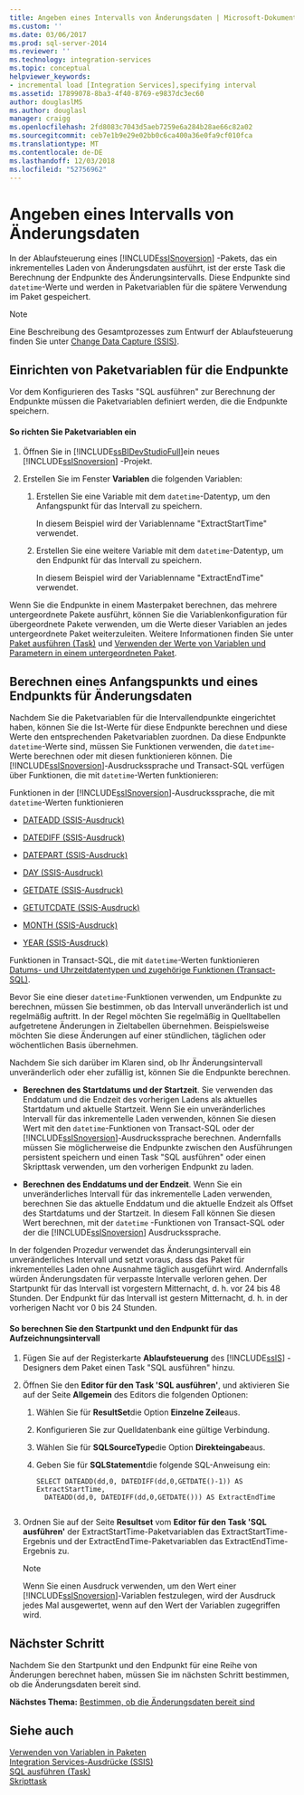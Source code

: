 ```yaml
---
title: Angeben eines Intervalls von Änderungsdaten | Microsoft-Dokumentation
ms.custom: ''
ms.date: 03/06/2017
ms.prod: sql-server-2014
ms.reviewer: ''
ms.technology: integration-services
ms.topic: conceptual
helpviewer_keywords:
- incremental load [Integration Services],specifying interval
ms.assetid: 17899078-8ba3-4f40-8769-e9837dc3ec60
author: douglaslMS
ms.author: douglasl
manager: craigg
ms.openlocfilehash: 2fd8083c7043d5aeb7259e6a284b28ae66c82a02
ms.sourcegitcommit: ceb7e1b9e29e02bb0c6ca400a36e0fa9cf010fca
ms.translationtype: MT
ms.contentlocale: de-DE
ms.lasthandoff: 12/03/2018
ms.locfileid: "52756962"
---
```

# <a name="specify-an-interval-of-change-data"></a>Angeben eines Intervalls von Änderungsdaten
  In der Ablaufsteuerung eines [!INCLUDE[ssISnoversion](../../includes/ssisnoversion-md.md)] -Pakets, das ein inkrementelles Laden von Änderungsdaten ausführt, ist der erste Task die Berechnung der Endpunkte des Änderungsintervalls. Diese Endpunkte sind `datetime`-Werte und werden in Paketvariablen für die spätere Verwendung im Paket gespeichert.  
  
> [!NOTE]  
>  Eine Beschreibung des Gesamtprozesses zum Entwurf der Ablaufsteuerung finden Sie unter [Change Data Capture &#40;SSIS&#41;](change-data-capture-ssis.md).  
  
## <a name="set-up-package-variables-for-the-endpoints"></a>Einrichten von Paketvariablen für die Endpunkte  
 Vor dem Konfigurieren des Tasks "SQL ausführen" zur Berechnung der Endpunkte müssen die Paketvariablen definiert werden, die die Endpunkte speichern.  
  
#### <a name="to-set-up-package-variables"></a>So richten Sie Paketvariablen ein  
  
1.  Öffnen Sie in [!INCLUDE[ssBIDevStudioFull](../../includes/ssbidevstudiofull-md.md)]ein neues [!INCLUDE[ssISnoversion](../../includes/ssisnoversion-md.md)] -Projekt.  
  
2.  Erstellen Sie im Fenster **Variablen** die folgenden Variablen:  
  
    1.  Erstellen Sie eine Variable mit dem `datetime`-Datentyp, um den Anfangspunkt für das Intervall zu speichern.  
  
         In diesem Beispiel wird der Variablenname "ExtractStartTime" verwendet.  
  
    2.  Erstellen Sie eine weitere Variable mit dem `datetime`-Datentyp, um den Endpunkt für das Intervall zu speichern.  
  
         In diesem Beispiel wird der Variablenname "ExtractEndTime" verwendet.  
  
 Wenn Sie die Endpunkte in einem Masterpaket berechnen, das mehrere untergeordnete Pakete ausführt, können Sie die Variablenkonfiguration für übergeordnete Pakete verwenden, um die Werte dieser Variablen an jedes untergeordnete Paket weiterzuleiten. Weitere Informationen finden Sie unter [Paket ausführen (Task)](../control-flow/execute-package-task.md) und [Verwenden der Werte von Variablen und Parametern in einem untergeordneten Paket](../use-the-values-of-variables-and-parameters-in-a-child-package.md).  
  
## <a name="calculate-a-starting-point-and-an-ending-point-for-change-data"></a>Berechnen eines Anfangspunkts und eines Endpunkts für Änderungsdaten  
 Nachdem Sie die Paketvariablen für die Intervallendpunkte eingerichtet haben, können Sie die Ist-Werte für diese Endpunkte berechnen und diese Werte den entsprechenden Paketvariablen zuordnen. Da diese Endpunkte `datetime`-Werte sind, müssen Sie Funktionen verwenden, die `datetime`-Werte berechnen oder mit diesen funktionieren können. Die [!INCLUDE[ssISnoversion](../../includes/ssisnoversion-md.md)]-Ausdruckssprache und Transact-SQL verfügen über Funktionen, die mit `datetime`-Werten funktionieren:  
  
 Funktionen in der [!INCLUDE[ssISnoversion](../../includes/ssisnoversion-md.md)]-Ausdruckssprache, die mit `datetime`-Werten funktionieren  
 -   [DATEADD &#40;SSIS-Ausdruck&#41;](../expressions/dateadd-ssis-expression.md)  
  
-   [DATEDIFF &#40;SSIS-Ausdruck&#41;](../expressions/datediff-ssis-expression.md)  
  
-   [DATEPART &#40;SSIS-Ausdruck&#41;](../expressions/datepart-ssis-expression.md)  
  
-   [DAY &#40;SSIS-Ausdruck&#41;](../expressions/day-ssis-expression.md)  
  
-   [GETDATE &#40;SSIS-Ausdruck&#41;](../expressions/getdate-ssis-expression.md)  
  
-   [GETUTCDATE &#40;SSIS-Ausdruck&#41;](../expressions/getutcdate-ssis-expression.md)  
  
-   [MONTH &#40;SSIS-Ausdruck&#41;](../expressions/month-ssis-expression.md)  
  
-   [YEAR &#40;SSIS-Ausdruck&#41;](../expressions/year-ssis-expression.md)  
  
 Funktionen in Transact-SQL, die mit `datetime`-Werten funktionieren  
 [Datums- und Uhrzeitdatentypen und zugehörige Funktionen &#40;Transact-SQL&#41;](/sql/t-sql/functions/date-and-time-data-types-and-functions-transact-sql).  
  
 Bevor Sie eine dieser `datetime`-Funktionen verwenden, um Endpunkte zu berechnen, müssen Sie bestimmen, ob das Intervall unveränderlich ist und regelmäßig auftritt. In der Regel möchten Sie regelmäßig in Quelltabellen aufgetretene Änderungen in Zieltabellen übernehmen. Beispielsweise möchten Sie diese Änderungen auf einer stündlichen, täglichen oder wöchentlichen Basis übernehmen.  
  
 Nachdem Sie sich darüber im Klaren sind, ob Ihr Änderungsintervall unveränderlich oder eher zufällig ist, können Sie die Endpunkte berechnen.  
  
-   **Berechnen des Startdatums und der Startzeit**. Sie verwenden das Enddatum und die Endzeit des vorherigen Ladens als aktuelles Startdatum und aktuelle Startzeit. Wenn Sie ein unveränderliches Intervall für das inkrementelle Laden verwenden, können Sie diesen Wert mit den `datetime`-Funktionen von Transact-SQL oder der [!INCLUDE[ssISnoversion](../../includes/ssisnoversion-md.md)]-Ausdruckssprache berechnen. Andernfalls müssen Sie möglicherweise die Endpunkte zwischen den Ausführungen persistent speichern und einen Task "SQL ausführen" oder einen Skripttask verwenden, um den vorherigen Endpunkt zu laden.  
  
-   **Berechnen des Enddatums und der Endzeit**. Wenn Sie ein unveränderliches Intervall für das inkrementelle Laden verwenden, berechnen Sie das aktuelle Enddatum und die aktuelle Endzeit als Offset des Startdatums und der Startzeit. In diesem Fall können Sie diesen Wert berechnen, mit der `datetime` -Funktionen von Transact-SQL oder der die [!INCLUDE[ssISnoversion](../../includes/ssisnoversion-md.md)] Ausdruckssprache.  
  
 In der folgenden Prozedur verwendet das Änderungsintervall ein unveränderliches Intervall und setzt voraus, dass das Paket für inkrementelles Laden ohne Ausnahme täglich ausgeführt wird. Andernfalls würden Änderungsdaten für verpasste Intervalle verloren gehen. Der Startpunkt für das Intervall ist vorgestern Mitternacht, d. h. vor 24 bis 48 Stunden. Der Endpunkt für das Intervall ist gestern Mitternacht, d. h. in der vorherigen Nacht vor 0 bis 24 Stunden.  
  
#### <a name="to-calculate-the-starting-point-and-ending-point-for-the-capture-interval"></a>So berechnen Sie den Startpunkt und den Endpunkt für das Aufzeichnungsintervall  
  
1.  Fügen Sie auf der Registerkarte **Ablaufsteuerung** des [!INCLUDE[ssIS](../../includes/ssis-md.md)] -Designers dem Paket einen Task "SQL ausführen" hinzu.  
  
2.  Öffnen Sie den **Editor für den Task 'SQL ausführen'**, und aktivieren Sie auf der Seite **Allgemein** des Editors die folgenden Optionen:  
  
    1.  Wählen Sie für **ResultSet**die Option **Einzelne Zeile**aus.  
  
    2.  Konfigurieren Sie zur Quelldatenbank eine gültige Verbindung.  
  
    3.  Wählen Sie für **SQLSourceType**die Option **Direkteingabe**aus.  
  
    4.  Geben Sie für **SQLStatement**die folgende SQL-Anweisung ein:  
  
        ```  
        SELECT DATEADD(dd,0, DATEDIFF(dd,0,GETDATE()-1)) AS ExtractStartTime,  
          DATEADD(dd,0, DATEDIFF(dd,0,GETDATE())) AS ExtractEndTime  
  
        ```  
  
3.  Ordnen Sie auf der Seite **Resultset** vom **Editor für den Task 'SQL ausführen'** der ExtractStartTime-Paketvariablen das ExtractStartTime-Ergebnis und der ExtractEndTime-Paketvariablen das ExtractEndTime-Ergebnis zu.  
  
    > [!NOTE]  
    >  Wenn Sie einen Ausdruck verwenden, um den Wert einer [!INCLUDE[ssISnoversion](../../includes/ssisnoversion-md.md)]-Variablen festzulegen, wird der Ausdruck jedes Mal ausgewertet, wenn auf den Wert der Variablen zugegriffen wird.  
  
## <a name="next-step"></a>Nächster Schritt  
 Nachdem Sie den Startpunkt und den Endpunkt für eine Reihe von Änderungen berechnet haben, müssen Sie im nächsten Schritt bestimmen, ob die Änderungsdaten bereit sind.  
  
 **Nächstes Thema:** [Bestimmen, ob die Änderungsdaten bereit sind](determine-whether-the-change-data-is-ready.md)  
  
## <a name="see-also"></a>Siehe auch  
 [Verwenden von Variablen in Paketen](../use-variables-in-packages.md)   
 [Integration Services-Ausdrücke &#40;SSIS&#41;](../expressions/integration-services-ssis-expressions.md)   
 [SQL ausführen (Task)](../control-flow/execute-sql-task.md)   
 [Skripttask](../control-flow/script-task.md)  
  
  
